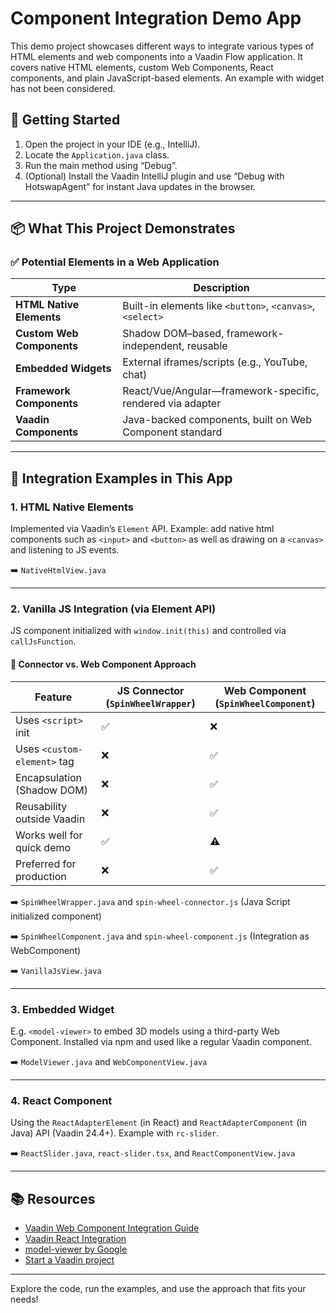 # Component Integration Demo App

This demo project showcases different ways to integrate various types of HTML elements and web components into a Vaadin Flow application. It covers native HTML elements, custom Web Components, React components, and plain JavaScript-based elements. An example with widget has not been considered.

## 🔧 Getting Started

1. Open the project in your IDE (e.g., IntelliJ).
2. Locate the `Application.java` class.
3. Run the main method using “Debug”.
4. (Optional) Install the Vaadin IntelliJ plugin and use “Debug with HotswapAgent” for instant Java updates in the browser.

---

## 📦 What This Project Demonstrates

### ✅ Potential Elements in a Web Application

| Type                  | Description                                                                 |
|-----------------------|-----------------------------------------------------------------------------|
| **HTML Native Elements**  | Built-in elements like `<button>`, `<canvas>`, `<select>`                |
| **Custom Web Components** | Shadow DOM–based, framework-independent, reusable                         |
| **Embedded Widgets**      | External iframes/scripts (e.g., YouTube, chat)                            |
| **Framework Components**  | React/Vue/Angular—framework-specific, rendered via adapter                |
| **Vaadin Components**     | Java-backed components, built on Web Component standard                   |

---

## 📂 Integration Examples in This App

### 1. **HTML Native Elements**

Implemented via Vaadin’s `Element` API. Example: add native html components such as `<input>` and `<button>` as well as drawing on a `<canvas>` and listening to JS events.

➡️ `NativeHtmlView.java`

---

### 2. **Vanilla JS Integration (via Element API)**

JS component initialized with `window.init(this)` and controlled via `callJsFunction`.

#### 🔄 Connector vs. Web Component Approach

| Feature                        | JS Connector (`SpinWheelWrapper`) | Web Component (`SpinWheelComponent`) |
|--------------------------------|-----------------------------------|--------------------------------------|
| Uses `<script>` init           | ✅                                | ❌                                   |
| Uses `<custom-element>` tag    | ❌                                | ✅                                   |
| Encapsulation (Shadow DOM)     | ❌                                | ✅                                   |
| Reusability outside Vaadin     | ❌                                | ✅                                   |
| Works well for quick demo      | ✅                                | ⚠️                                   |
| Preferred for production       | ❌                                | ✅                                   |

➡️ `SpinWheelWrapper.java` and `spin-wheel-connector.js` (Java Script initialized component)

➡️ `SpinWheelComponent.java` and `spin-wheel-component.js` (Integration as WebComponent)

➡️ `VanillaJsView.java`

---

### 3. **Embedded Widget**

E.g. `<model-viewer>` to embed 3D models using a third-party Web Component. Installed via npm and used like a regular Vaadin component.

➡️ `ModelViewer.java` and `WebComponentView.java`

---

### 4. **React Component**

Using the `ReactAdapterElement` (in React) and `ReactAdapterComponent` (in Java) API (Vaadin 24.4+). Example with `rc-slider`.

➡️ `ReactSlider.java`, `react-slider.tsx`, and `ReactComponentView.java`

---

## 📚 Resources

- [Vaadin Web Component Integration Guide](https://vaadin.com/docs/latest/flow/create-ui/web-components)
- [Vaadin React Integration](https://vaadin.com/docs/latest/flow/integrations/react)
- [model-viewer by Google](https://modelviewer.dev/)
- [Start a Vaadin project](https://start.vaadin.com/)

---

Explore the code, run the examples, and use the approach that fits your needs!
